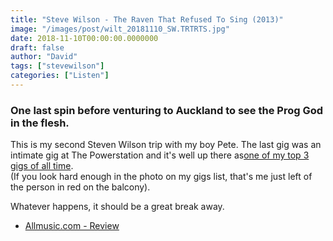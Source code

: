 ```yaml
---
title: "Steve Wilson - The Raven That Refused To Sing (2013)"
image: "/images/post/wilt_20181110_SW.TRTRTS.jpg"
date: 2018-11-10T00:00:00.0000000
draft: false
author: "David"
tags: ["stevewilson"]
categories: ["Listen"]
---
```

### One last spin before venturing to Auckland to see the Prog God in the flesh.

 This is my second Steven Wilson trip with my boy Pete. The last gig was an intimate gig at The Powerstation and it's well up there as[one of my top 3 gigs of all time](http://www.shutupandlisten.co.nz/most-important-gigs/2017/4/16/davids-list-of-most-important-gigs).   
(If you look hard enough in the photo on my gigs list, that's me just left of the person in red on the balcony).   

 Whatever happens, it should be a great break away.

-  [Allmusic.com - Review](https://www.allmusic.com/album/the-raven-that-refused-to-sing-and-other-stories-mw0002475916)